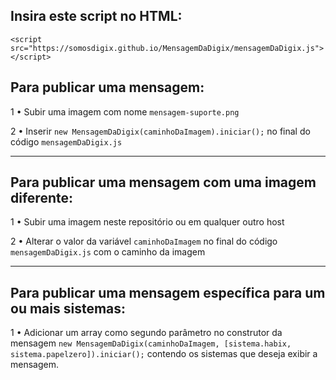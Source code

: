 ## Insira este script no HTML:

`<script src="https://somosdigix.github.io/MensagemDaDigix/mensagemDaDigix.js"></script>`

## Para publicar uma mensagem:

1 • Subir uma imagem com nome `mensagem-suporte.png`

2 • Inserir `new MensagemDaDigix(caminhoDaImagem).iniciar();` no final do código `mensagemDaDigix.js`

--- 

## Para publicar uma mensagem com uma imagem diferente:

1 • Subir uma imagem neste repositório ou em qualquer outro host

2 • Alterar o valor da variável `caminhoDaImagem` no final do código `mensagemDaDigix.js` com o caminho da imagem

---

## Para publicar uma mensagem específica para um ou mais sistemas:

1 • Adicionar um array como segundo parâmetro no construtor da mensagem `new MensagemDaDigix(caminhoDaImagem, [sistema.habix, sistema.papelzero]).iniciar();` contendo os sistemas que deseja exibir a mensagem.
